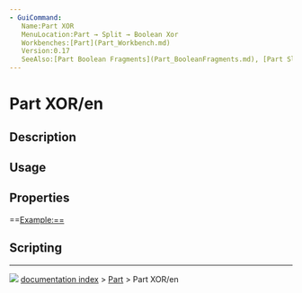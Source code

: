 ```yaml
---
- GuiCommand:
   Name:Part XOR
   MenuLocation:Part → Split → Boolean Xor
   Workbenches:[Part](Part_Workbench.md)
   Version:0.17
   SeeAlso:[Part Boolean Fragments](Part_BooleanFragments.md), [Part Slice](Part_Slice.md), [Part Join features](Part_CompJoinFeatures.md), [Part Boolean](Part_Boolean.md)
---
```


# Part XOR/en

## Description

## Usage

## Properties

==<Example:==>

## Scripting



---
![](images/Right_arrow.png) [documentation index](../README.md) > [Part](Part_Workbench.md) > Part XOR/en
